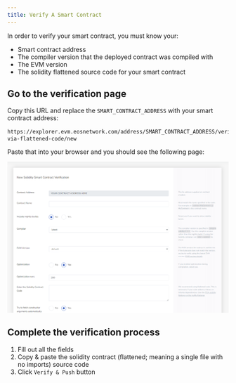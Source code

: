 ```yaml
---
title: Verify A Smart Contract
---
```


In order to verify your smart contract, you must know your:

- Smart contract address
- The compiler version that the deployed contract was compiled with
- The EVM version
- The solidity flattened source code for your smart contract

## Go to the verification page

Copy this URL and replace the `SMART_CONTRACT_ADDRESS` with your smart contract address:

```
https://explorer.evm.eosnetwork.com/address/SMART_CONTRACT_ADDRESS/verify-via-flattened-code/new
```

Paste that into your browser and you should see the following page:

![verify smart contract](/images/verify_contract.png)

## Complete the verification process

1. Fill out all the fields
3. Copy & paste the solidity contract (flattened; meaning a single file with no imports) source code
4. Click `Verify & Push` button

